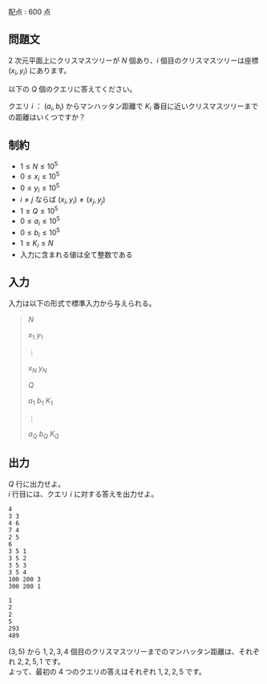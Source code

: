 配点 : $600$ 点

## 問題文

$2$ 次元平面上にクリスマスツリーが $N$ 個あり、$i$ 個目のクリスマスツリーは座標 $(x_i,y_i)$ にあります。  

以下の $Q$ 個のクエリに答えてください。

クエリ $i$ ： $(a_i,b_i)$ からマンハッタン距離で $K_i$ 番目に近いクリスマスツリーまでの距離はいくつですか？

## 制約

- $1\leq N \leq 10^5$
- $0\leq x_i\leq 10^5$
- $0\leq y_i\leq 10^5$
- $i\neq j$ ならば $(x_i,y_i) \neq (x_j,y_j)$
- $1\leq Q \leq 10^5$
- $0\leq a_i\leq 10^5$
- $0\leq b_i\leq 10^5$
- $1\leq K_i\leq N$
- 入力に含まれる値は全て整数である

## 入力

入力は以下の形式で標準入力から与えられる。

> $N$
> 
> $x_1$ $y_1$
> 
> $\vdots$
> 
> $x_N$ $y_N$
> 
> $Q$
> 
> $a_1$ $b_1$ $K_1$
> 
> $\vdots$
> 
> $a_Q$ $b_Q$ $K_Q$

## 出力

$Q$ 行に出力せよ。<br>
$i$ 行目には、クエリ $i$ に対する答えを出力せよ。

```input1
4
3 3
4 6
7 4
2 5
6
3 5 1
3 5 2
3 5 3
3 5 4
100 200 3
300 200 1
```

```output1
1
2
2
5
293
489
```

$(3,5)$ から $1,2,3,4$ 個目のクリスマスツリーまでのマンハッタン距離は、それぞれ $2,2,5,1$ です。<br>
よって、最初の $4$ つのクエリの答えはそれぞれ $1,2,2,5$ です。